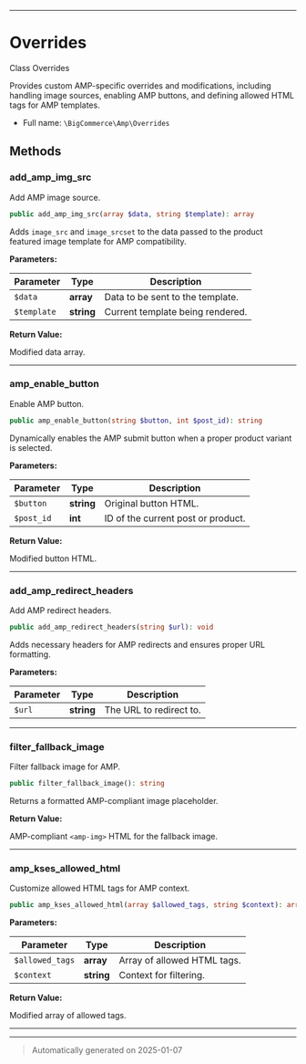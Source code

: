 ***

# Overrides

Class Overrides

Provides custom AMP-specific overrides and modifications,
including handling image sources, enabling AMP buttons,
and defining allowed HTML tags for AMP templates.

* Full name: `\BigCommerce\Amp\Overrides`




## Methods


### add_amp_img_src

Add AMP image source.

```php
public add_amp_img_src(array $data, string $template): array
```

Adds `image_src` and `image_srcset` to the data passed to the product featured image template
for AMP compatibility.






**Parameters:**

| Parameter | Type | Description |
|-----------|------|-------------|
| `$data` | **array** | Data to be sent to the template. |
| `$template` | **string** | Current template being rendered. |


**Return Value:**

Modified data array.




***

### amp_enable_button

Enable AMP button.

```php
public amp_enable_button(string $button, int $post_id): string
```

Dynamically enables the AMP submit button when a proper product variant is selected.






**Parameters:**

| Parameter | Type | Description |
|-----------|------|-------------|
| `$button` | **string** | Original button HTML. |
| `$post_id` | **int** | ID of the current post or product. |


**Return Value:**

Modified button HTML.




***

### add_amp_redirect_headers

Add AMP redirect headers.

```php
public add_amp_redirect_headers(string $url): void
```

Adds necessary headers for AMP redirects and ensures proper URL formatting.






**Parameters:**

| Parameter | Type | Description |
|-----------|------|-------------|
| `$url` | **string** | The URL to redirect to. |





***

### filter_fallback_image

Filter fallback image for AMP.

```php
public filter_fallback_image(): string
```

Returns a formatted AMP-compliant image placeholder.







**Return Value:**

AMP-compliant `<amp-img>` HTML for the fallback image.




***

### amp_kses_allowed_html

Customize allowed HTML tags for AMP context.

```php
public amp_kses_allowed_html(array $allowed_tags, string $context): array
```








**Parameters:**

| Parameter | Type | Description |
|-----------|------|-------------|
| `$allowed_tags` | **array** | Array of allowed HTML tags. |
| `$context` | **string** | Context for filtering. |


**Return Value:**

Modified array of allowed tags.




***


***
> Automatically generated on 2025-01-07
